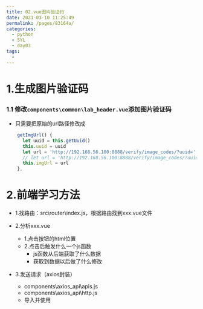 ```yaml
---
title: 02.vue图片验证码
date: 2021-03-10 11:25:49
permalink: /pages/83164a/
categories:
  - python
  - SYL
  - day03
tags:
  - 
---
```

# 1.生成图片验证码

### 1.1 修改`components\common\lab_header.vue`添加图片验证码

- 只需要把原始的url路径修改成

```javascript
    getImgUrl() {
      let uuid = this.getUuid()
      this.uuid = uuid
      let url = 'http://192.168.56.100:8888/verify/image_codes/?uuid=' + uuid
      // let url = 'http://192.168.56.100:8888/verify/image_codes/?uuid=66ea64aa-fbe6-11ea-a3d3-005056c00008'
      this.imgUrl = url
    },
```



# 2.前端学习方法

- 1.找路由：src\router\index.js，根据路由找到xxx.vue文件

- 2.分析xxx.vue
  - 1.点击按钮的html位置
  - 2.点击后触发什么一个js函数
    - js函数从后端获取了什么数据
    - 获取到数据以后做了什么修改
- 3.发送请求（axios封装）
  - components\axios_api\apis.js
  - components\axios_api\http.js
  - 导入并使用